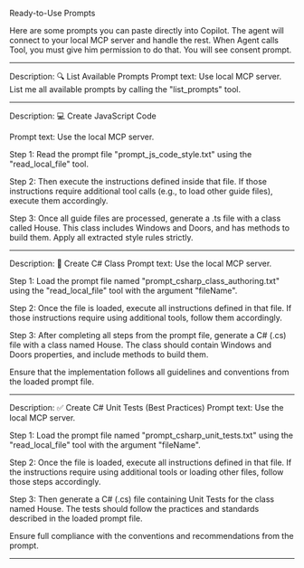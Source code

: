 Ready-to-Use Prompts

Here are some prompts you can paste directly into Copilot. The agent will connect to your local MCP server and handle the rest.
When Agent calls Tool, you must give him permission to do that. You will see consent prompt.

---

Description: 🔍 List Available Prompts
Prompt text:
Use local MCP server. List me all available prompts by calling the "list_prompts" tool.

---

Description: 💻 Create JavaScript Code

Prompt text:
Use the local MCP server.

Step 1: Read the prompt file "prompt_js_code_style.txt" using the "read_local_file" tool.

Step 2: Then execute the instructions defined inside that file. If those instructions require additional tool calls (e.g., to load other guide files), execute them accordingly.

Step 3: Once all guide files are processed, generate a .ts file with a class called House. This class includes Windows and Doors, and has methods to build them. Apply all extracted style rules strictly.

---

Description: 💾 Create C# Class
Prompt text:
Use the local MCP server.

Step 1: Load the prompt file named "prompt_csharp_class_authoring.txt" using the "read_local_file" tool with the argument "fileName".

Step 2: Once the file is loaded, execute all instructions defined in that file. If those instructions require using additional tools, follow them accordingly.

Step 3: After completing all steps from the prompt file, generate a C# (.cs) file with a class named House. The class should contain Windows and Doors properties, and include methods to build them.

Ensure that the implementation follows all guidelines and conventions from the loaded prompt file.

---

Description: ✅ Create C# Unit Tests (Best Practices)
Prompt text:
Use the local MCP server.

Step 1: Load the prompt file named "prompt_csharp_unit_tests.txt" using the "read_local_file" tool with the argument "fileName".

Step 2: Once the file is loaded, execute all instructions defined in that file. If the instructions require using additional tools or loading other files, follow those steps accordingly.

Step 3: Then generate a C# (.cs) file containing Unit Tests for the class named House. The tests should follow the practices and standards described in the loaded prompt file.

Ensure full compliance with the conventions and recommendations from the prompt.

---
